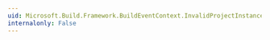 ```yaml
---
uid: Microsoft.Build.Framework.BuildEventContext.InvalidProjectInstanceId
internalonly: False
---
```

